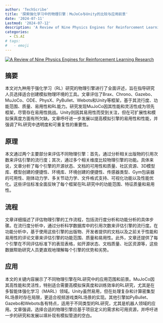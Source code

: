 ```yaml
---
author: 'TechScribe'
title: '探索强化学习中的物理引擎：MuJoCo与Unity的比较与应用前景'
date: '2024-07-11'
Lastmod: '2024-07-12'
description: 'A Review of Nine Physics Engines for Reinforcement Learning Research'
categories:
  - CS.AI
# tags:
#   - emoji
---
```


[![A Review of Nine Physics Engines for Reinforcement Learning Research](https://arxiv-research-1301205113.cos.ap-guangzhou.myqcloud.com/images/2407.08590v1.pdf_0.jpg)](https://arxiv.org/abs/2407.08590v1)

## 摘要

本文对九种用于强化学习（RL）研究的物理引擎进行了全面评述，旨在指导研究人员选择适合创建模拟物理环境的工具。文章评估了Brax、Chrono、Gazebo、MuJoCo、ODE、PhysX、PyBullet、Webots和Unity等框架，基于其流行度、功能范围、质量、易用性和RL能力。研究发现MuJoCo因其性能和灵活性成为领先框架，尽管存在易用性挑战。Unity则因其易用性而受到关注，但在可扩展性和模拟保真度方面有所欠缺。文章呼吁进一步发展以提高模拟引擎的易用性和性能，并强调了RL研究中透明度和可重复性的重要性。<!--more-->

## 原理

本文通过两个主要部分来评估不同物理引擎：首先，通过分析相关出版物的引用次数来评估引擎的流行度；其次，通过多个相关维度比较物理引擎的功能。具体来说，文章分析了每个引擎的开源状态、文档的可用性和质量、社区资源、3D模型库、模型创建的便捷性、环境库、环境创建的便捷性、传感器类型、Gym包装器的可用性、刚体动力学、多关节动力学、文件格式支持、可视化功能以及性能优化。这些评估标准全面反映了每个框架在RL研究中的功能范围、特征质量和易用性。

## 流程

文章详细描述了评估物理引擎的工作流程，包括流行度分析和功能分析的具体步骤。在流行度分析中，通过分析科学数据库中的引用次数来评估引擎的流行度。在功能分析中，基于使用这些引擎的出版物、开发者提供的文档以及之前关于性能和易用性的评论文章来评估引擎的功能范围、质量和易用性。此外，文章还提供了每个引擎在不同评估标准下的表现表格，如开源状态、文档质量、社区资源等，这些数据帮助研究人员更直观地理解每个引擎的优势和劣势。

## 应用

本文的关键内容展示了不同物理引擎在RL研究中的应用范围和前景。MuJoCo因其高性能和灵活性，特别适合需要高模拟保真度和训练效率的RL研究，尤其是在多智能体强化学习（MARL）领域。Unity虽然易用，但在处理复杂和计算密集型RL场景时存在局限，更适合视频游戏类RL场景的实现。其他引擎如PyBullet、Gazebo和Webots各有特点，适用于不同类型的RL研究，尤其是机器人领域的应用。文章强调，选择合适的物理引擎应基于项目定义的需求和可用资源，并呼吁进一步的研究和发展以填补现有模拟管道的空白。